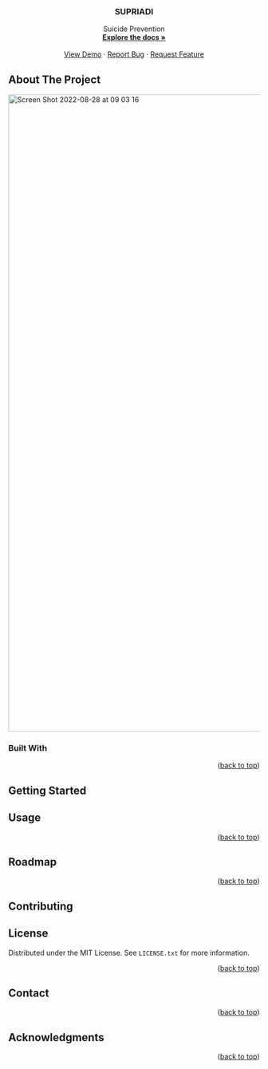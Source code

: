 

<!-- PROJECT LOGO -->
<br />
<div align="center">


  <h3 align="center">SUPRIADI</h3>

  <p align="center">
    Suicide Prevention
    <br />
    <a href="https://github.com/othneildrew/Best-README-Template"><strong>Explore the docs »</strong></a>
    <br />
    <br />
    <a href="https://github.com/othneildrew/Best-README-Template">View Demo</a>
    ·
    <a href="https://github.com/othneildrew/Best-README-Template/issues">Report Bug</a>
    ·
    <a href="https://github.com/othneildrew/Best-README-Template/issues">Request Feature</a>
  </p>
</div>







<!-- ABOUT THE PROJECT -->
## About The Project

<img width="1278" alt="Screen Shot 2022-08-28 at 09 03 16" src="https://user-images.githubusercontent.com/40946917/187054605-a8df2686-27da-478e-bfbe-c32090c89731.png">




### Built With



<p align="right">(<a href="#readme-top">back to top</a>)</p>



<!-- GETTING STARTED -->
## Getting Started




<!-- USAGE EXAMPLES -->
## Usage



<p align="right">(<a href="#readme-top">back to top</a>)</p>



<!-- ROADMAP -->
## Roadmap




<p align="right">(<a href="#readme-top">back to top</a>)</p>



<!-- CONTRIBUTING -->
## Contributing


<!-- LICENSE -->
## License

Distributed under the MIT License. See `LICENSE.txt` for more information.

<p align="right">(<a href="#readme-top">back to top</a>)</p>



<!-- CONTACT -->
## Contact


<p align="right">(<a href="#readme-top">back to top</a>)</p>



<!-- ACKNOWLEDGMENTS -->
## Acknowledgments


<p align="right">(<a href="#readme-top">back to top</a>)</p>

